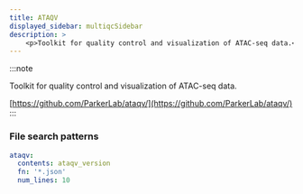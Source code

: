 ```yaml
---
title: ATAQV
displayed_sidebar: multiqcSidebar
description: >
    <p>Toolkit for quality control and visualization of ATAC-seq data.</p>
---
```


<!--
~~~~~ DO NOT EDIT ~~~~~
This file is autogenerated from the MultiQC module python docstring.
Do not edit the markdown, it will be overwritten.

File path for the source of this content: multiqc/modules/ataqv/ataqv.py
~~~~~~~~~~~~~~~~~~~~~~~
-->

:::note
<p>Toolkit for quality control and visualization of ATAC-seq data.</p>

[https://github.com/ParkerLab/ataqv/](https://github.com/ParkerLab/ataqv/)
:::

### File search patterns

```yaml
ataqv:
  contents: ataqv_version
  fn: '*.json'
  num_lines: 10
```
    
